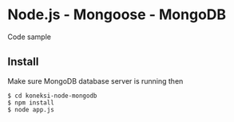 Node.js - Mongoose - MongoDB
===================================================

Code sample


Install
-------

Make sure MongoDB database server is running then

```
$ cd koneksi-node-mongodb
$ npm install
$ node app.js
```

